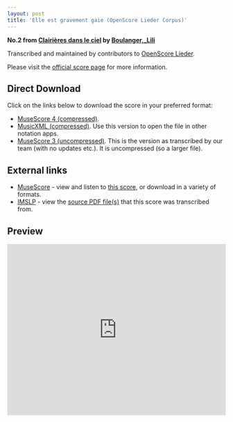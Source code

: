 ```yaml
---
layout: post
title: 'Elle est gravement gaie (OpenScore Lieder Corpus)'
---
```


__No.2 from [Clairières dans le ciel](https://fourscoreandmore.org/openscore/lieder/Boulanger,_Lili/Clairi%C3%A8res_dans_le_ciel/) by [Boulanger,_Lili](https://fourscoreandmore.org/openscore/lieder/Boulanger,_Lili)__

Transcribed and maintained by contributors to [OpenScore Lieder].

Please visit the [official score page] for more information.

[official score page]: https://musescore.com/openscore-lieder-corpus/scores/5854283
[OpenScore Lieder]: https://musescore.com/openscore-lieder-corpus

## Direct Download

Click on the links below to download the score in your preferred format:
- [MuseScore 4 (compressed)](https://fourscoreandmore.org/openscore/lieder/Boulanger,_Lili/Clairi%C3%A8res_dans_le_ciel/02_Elle_est_gravement_gaie.mscz).
- [MusicXML (compressed)](https://fourscoreandmore.org/openscore/lieder/Boulanger,_Lili/Clairi%C3%A8res_dans_le_ciel/02_Elle_est_gravement_gaie.mxl). Use this version to open the file in other notation apps.
- [MuseScore 3 (uncompressed)](https://raw.githubusercontent.com/OpenScore/Lieder/refs/heads/main/scores/Boulanger,_Lili/Clairi%C3%A8res_dans_le_ciel/02_Elle_est_gravement_gaie/lc5854283.mscx). This is the version as transcribed by our team (with no updates etc.). It is uncompressed (so a larger file).

## External links

- [MuseScore] - view and listen to [this score][MuseScore], or download in a variety of formats.
- [IMSLP] - view the [source PDF file(s)][IMSLP] that this score was transcribed from.

[MuseScore]: https://musescore.com/score/5854283
[IMSLP]: https://imslp.org/wiki/Special:ReverseLookup/25057

## Preview

<iframe width="100%" height="394" src="https://musescore.com/openscore-lieder-corpus/scores/5854283/embed" frameborder="0" allowfullscreen allow="autoplay; fullscreen"></iframe>
